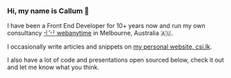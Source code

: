 ### Hi, my name is Callum 🧔

I have been a Front End Developer for 10+ years now and run my own consultancy [⠺⠑⠃webanytime](http://webanyti.me) in Melbourne, Australia 🇦🇺.

I occasionally write articles and snippets on [my personal website, csi.lk](https://csi.lk).

I also have a lot of code and presentations open sourced below, check it out and let me know what you think.

<!--
**csi-lk/csi-lk** is a ✨ _special_ ✨ repository because its `README.md` (this file) appears on your GitHub profile.

Here are some ideas to get you started:

- 🔭 I’m currently working on ...
- 🌱 I’m currently learning ...
- 👯 I’m looking to collaborate on ...
- 🤔 I’m looking for help with ...
- 💬 Ask me about ...
- 📫 How to reach me: ...
- 😄 Pronouns: ...
- ⚡ Fun fact: ...
-->
